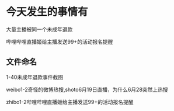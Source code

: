 # 今天发生的事情有

大量主播被同一个未成年退款

哔哩哔哩直播姬给主播发送99+的活动报名提醒

## 文件命名

1-40未成年退款事件截图

weibo1-2奇怪的微博热搜,shoto6月19日直播，为什么6月28突然上热搜

zhibo1-2哔哩哔哩直播姬给主播发送99+的活动报名提醒
